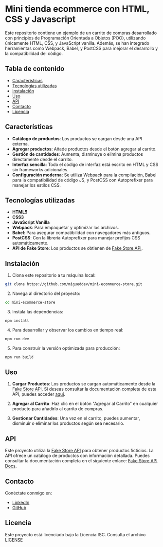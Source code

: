 # Mini tienda ecommerce con HTML, CSS y Javascript

Este repositorio contiene un ejemplo de un carrito de compras desarrollado con principios de Programación Orientada a Objetos (POO), utilizando únicamente HTML, CSS, y JavaScript vanilla. Además, se han integrado herramientas como Webpack, Babel, y PostCSS para mejorar el desarrollo y la compatibilidad del código.

## Tabla de contenido

- [Características](#características)
- [Tecnologías utilizadas](#tecnologías-utilizadas)
- [Instalación](#instalación)
- [Uso](#uso)
- [API](#api)
- [Contacto](#contacto)
- [Licencia](#licencia)

## Características

- **Catálogo de productos**: Los productos se cargan desde una API externa.
- **Agregar productos**: Añade productos desde el botón agregar al carrito.
- **Gestión de cantidades**: Aumenta, disminuye o elimina productos directamente desde el carrito.
- **Interfaz sencilla**: Todo el código de interfaz está escrito en HTML y CSS sin frameworks adicionales.
- **Configuración moderna**: Se utiliza Webpack para la compilación, Babel para la compatibilidad de código JS, y PostCSS con Autoprefixer para manejar los estilos CSS.

## Tecnologías utilizadas

- **HTML5**
- **CSS3**
- **JavaScript Vanilla**
- **Webpack**: Para empaquetar y optimizar los archivos.
- **Babel**: Para asegurar compatibilidad con navegadores más antiguos.
- **PostCSS**: Con la librería Autoprefixer para manejar prefijos CSS automáticamente.
- **API de Fake Store**: Los productos se obtienen de [Fake Store API](https://fakestoreapi.com).

## Instalación

1. Clona este repositorio a tu máquina local:

```bash
git clone https://github.com/migueddev/mini-ecommerce-store.git
```
2. Navega al directorio del proyecto:

```bash
cd mini-ecommerce-store
```

3. Instala las dependencias:
```bash
npm install
``` 

4. Para desarrollar y observar los cambios en tiempo real:
```bash
npm run dev
``` 
5. Para construir la versión optimizada para producción:
```bash
npm run build
``` 

## Uso

1. **Cargar Productos**: Los productos se cargan automáticamente desde la [Fake Store API](https://fakestoreapi.com). Si deseas consultar la documentación completa de esta API, puedes acceder [aquí](https://fakestoreapi.com/docs).

2. **Agregar al Carrito**: Haz clic en el botón "Agregar al Carrito" en cualquier producto para añadirlo al carrito de compras.

3. **Gestionar Cantidades**: Una vez en el carrito, puedes aumentar, disminuir o eliminar los productos según sea necesario.

## API

Este proyecto utiliza la [Fake Store API](https://fakestoreapi.com) para obtener productos ficticios. La API ofrece un catálogo de productos con información detallada. Puedes consultar la documentación completa en el siguiente enlace: [Fake Store API Docs](https://fakestoreapi.com/docs).

## Contacto

Conéctate conmigo en:

- [LinkedIn](https://www.linkedin.com/in/miguel-duran-romero/)
- [GitHub](https://github.com/migueddev)

## Licencia

Este proyecto está licenciado bajo la Licencia ISC.
Consulta el archivo [LICENSE](./LICENSE)
